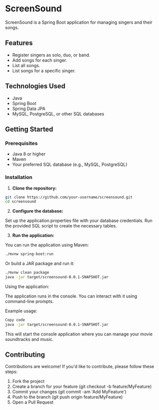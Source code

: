 # ScreenSound

ScreenSound is a Spring Boot application for managing singers and their songs.

## Features

- Register singers as solo, duo, or band.
- Add songs for each singer.
- List all songs.
- List songs for a specific singer.

## Technologies Used

- Java
- Spring Boot
- Spring Data JPA
- MySQL, PostgreSQL, or other SQL databases

## Getting Started

### Prerequisites

- Java 8 or higher
- Maven
- Your preferred SQL database (e.g., MySQL, PostgreSQL)

### Installation

1. **Clone the repository:**

```bash
git clone https://github.com/your-username/screensound.git
cd screensound
```

2. **Configure the database:**

Set up the application.properties file with your database credentials.
Run the provided SQL script to create the necessary tables.

3. **Run the application:**

You can run the application using Maven:

```bash
./mvnw spring-boot:run
```

Or build a JAR package and run it:

```bash
./mvnw clean package
java -jar target/screensound-0.0.1-SNAPSHOT.jar
```

Using the application:

The application runs in the console. You can interact with it using command-line prompts.

Example usage:

```bash
Copy code
java -jar target/screensound-0.0.1-SNAPSHOT.jar
```
This will start the console application where you can manage your movie soundtracks and music.

## Contributing
Contributions are welcome! If you'd like to contribute, please follow these steps:

1. Fork the project
2. Create a branch for your feature (git checkout -b feature/MyFeature)
3. Commit your changes (git commit -am 'Add MyFeature')
4. Push to the branch (git push origin feature/MyFeature)
5. Open a Pull Request
